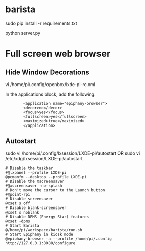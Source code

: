 # barista

sudo pip install -r requirements.txt

python server.py


# Full screen web browser

## Hide Window Decorations

vi /home/pi/.config/openbox/lxde-pi-rc.xml

In the applications block, add the following:
```
        <application name="epiphany-browser">
        <decor>no</decor>
        <focus>yes</focus>
        <fullscreen>yes</fullscreen>
        <maximized>true</maximized>
        </application>
```

## Autostart
sudo vi /home/pi/.config/lxsession/LXDE-pi/autostart
OR
sudo vi /etc/xdg/lxsession/LXDE-pi/autostart

```
# Disable the taskbar
#@lxpanel --profile LXDE-pi
@pcmanfm --desktop --profile LXDE-pi
# Disable the Xscreensaver
#@xscreensaver -no-splash
# Don't move the cursor to the Launch button
#@point-rpi
# Disable screensaver
@xset s off
# Disable blank-screensaver
@xset s noblank
# Disable DPMS (Energy Star) features
@xset -dpms
# Start Barista
@/home/pi/workspace/barista/run.sh
# Start Epiphany in kiosk mode
@epiphany-browser -a --profile /home/pi/.config http://127.0.0.1:8080/configure
```
